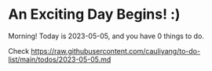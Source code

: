 # An Exciting Day Begins! :)

Morning! Today is 2023-05-05, and you have 0 things to do.

Check https://raw.githubusercontent.com/cauliyang/to-do-list/main/todos/2023-05-05.md